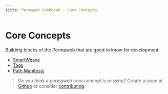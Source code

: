 ```yaml
---
title: Permaweb Cookbook - Core Concepts
---
```


# Core Concepts

Building blocks of the Permaweb that are good to know for development

- [SmartWeave](smartweave.md)
- [Tags](tags.md)
- [Path Manifests](manifests.md)

 
> Do you think a permaweb core concept is missing? Create a issue at [Github](https://github.com/twilson63/permaweb-cookbook/issues) or consider [contributing](../getting-started/contributing.md) 

